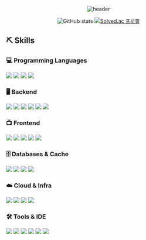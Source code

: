 
<!-- 헤더 & 통계 -->
<p align="center">
  <img src="https://capsule-render.vercel.app/api?type=waving&color=gradient&height=260&section=header&text=Lee%20Min%20Hyeong&fontSize=80" alt="header" />
</p>

<p align="center">
  <img src="https://github-readme-stats.vercel.app/api?username=moner050&show_icons=true&theme=dark" alt="GitHub stats" />
  
  <a href="https://solved.ac/moner050/">
    <img src="https://mazassumnida.wtf/api/v2/generate_badge?boj=moner050" alt="Solved.ac 프로필" />
  </a>
</p>

## ⛏ Skills

### 💻 Programming Languages
<img src="https://img.shields.io/badge/Java-007396?style=flat-square&logo=openjdk&logoColor=white" />
<img src="https://img.shields.io/badge/Python-3776AB?style=flat-square&logo=python&logoColor=white" />
<img src="https://img.shields.io/badge/C%2B%2B-00599C?style=flat-square&logo=cplusplus&logoColor=white" />
<img src="https://img.shields.io/badge/PHP-777BB4?style=flat-square&logo=php&logoColor=white" />

### 🖥 Backend
<img src="https://img.shields.io/badge/Spring-6DB33F?style=flat-square&logo=spring&logoColor=white" />
<img src="https://img.shields.io/badge/Spring%20Boot-6DB33F?style=flat-square&logo=springboot&logoColor=white" />
<img src="https://img.shields.io/badge/Spring%20Security-6DB33F?style=flat-square&logo=springsecurity&logoColor=white" />
<img src="https://img.shields.io/badge/Maven-CC0000?style=flat-square&logo=apachemaven&logoColor=white" />
<img src="https://img.shields.io/badge/Gradle-02303A?style=flat-square&logo=gradle&logoColor=white" />
<img src="https://img.shields.io/badge/Antrun-231F20?style=flat-square&logo=apacheant&logoColor=white" />

### 📺 Frontend
<img src="https://img.shields.io/badge/HTML5-E34F26?style=flat-square&logo=html5&logoColor=white" />
<img src="https://img.shields.io/badge/CSS3-1572B6?style=flat-square&logo=css3&logoColor=white" />
<img src="https://img.shields.io/badge/JavaScript%20(ES6)-F7DF1E?style=flat-square&logo=javascript&logoColor=black" />
<img src="https://img.shields.io/badge/jQuery-0769AD?style=flat-square&logo=jquery&logoColor=white" />
<img src="https://img.shields.io/badge/React-61DAFB?style=flat-square&logo=react&logoColor=black" />

### 🗄 Databases & Cache
<img src="https://img.shields.io/badge/MySQL-4479A1?style=flat-square&logo=mysql&logoColor=white" />
<img src="https://img.shields.io/badge/PostgreSQL-4169E1?style=flat-square&logo=postgresql&logoColor=white" />
<img src="https://img.shields.io/badge/Oracle-F80000?style=flat-square&logo=oracle&logoColor=white" />
<img src="https://img.shields.io/badge/Redis-DC382D?style=flat-square&logo=redis&logoColor=white" />

### ☁️ Cloud & Infra
<img src="https://img.shields.io/badge/AWS%20(EC2)-FF9900?style=flat-square&logo=amazon-aws&logoColor=white" />
<img src="https://img.shields.io/badge/GCP-4285F4?style=flat-square&logo=googlecloud&logoColor=white" />
<img src="https://img.shields.io/badge/NCP-03C75A?style=flat-square&logo=naver&logoColor=white" />
<img src="https://img.shields.io/badge/Linux-FCC624?style=flat-square&logo=linux&logoColor=black" />

### 🛠 Tools & IDE
<img src="https://img.shields.io/badge/IntelliJ%20IDEA-000000?style=flat-square&logo=intellijidea&logoColor=white" />
<img src="https://img.shields.io/badge/Eclipse%20IDE-2C2255?style=flat-square&logo=eclipseide&logoColor=white" />
<img src="https://img.shields.io/badge/DataGrip-000000?style=flat-square&logo=datagrip&logoColor=white" />
<img src="https://img.shields.io/badge/VS%20Code-007ACC?style=flat-square&logo=visualstudiocode&logoColor=white" />
<img src="https://img.shields.io/badge/Visual%20Studio-5C2D91?style=flat-square&logo=visualstudio&logoColor=white" />
<img src="https://img.shields.io/badge/PyCharm-000000?style=flat-square&logo=pycharm&logoColor=white" />
